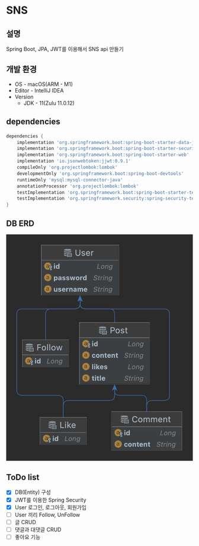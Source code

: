 # SNS

## 설명

Spring Boot, JPA, JWT를 이용해서 SNS api 만들기

## 개발 환경

- OS - macOS(ARM - M1)
- Editor - IntelliJ IDEA
- Version
    - JDK - 11(Zulu 11.0.12)

## dependencies

```gradle
dependencies {
    implementation 'org.springframework.boot:spring-boot-starter-data-jpa'
    implementation 'org.springframework.boot:spring-boot-starter-security'
    implementation 'org.springframework.boot:spring-boot-starter-web'
    implementation 'io.jsonwebtoken:jjwt:0.9.1'
    compileOnly 'org.projectlombok:lombok'
    developmentOnly 'org.springframework.boot:spring-boot-devtools'
    runtimeOnly 'mysql:mysql-connector-java'
    annotationProcessor 'org.projectlombok:lombok'
    testImplementation 'org.springframework.boot:spring-boot-starter-test'
    testImplementation 'org.springframework.security:spring-security-test'
}
```

## DB ERD

![ERD](erd.png)

## ToDo list

- [x] DB(Entity) 구성
- [x] JWT를 이용한 Spring Security
- [x] User 로그인, 로그아웃, 회원가입
- [ ] User 끼리 Follow, UnFollow
- [ ] 글 CRUD
- [ ] 댓글과 대댓글 CRUD
- [ ] 좋아요 기능
